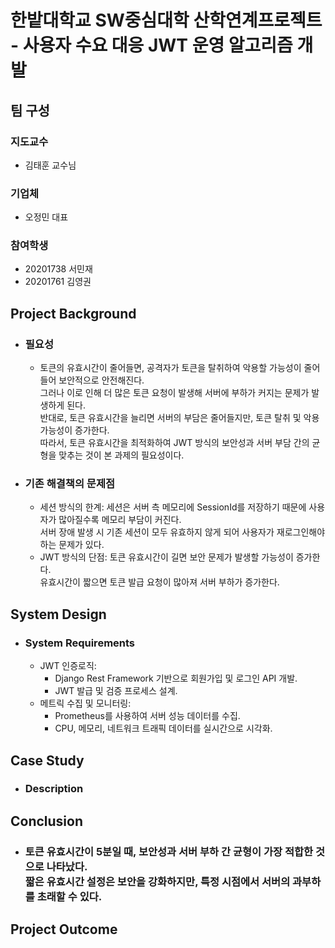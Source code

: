 # 한밭대학교 SW중심대학 산학연계프로젝트 <br/>- 사용자 수요 대응 JWT 운영 알고리즘 개발

## **팀 구성**
### 지도교수
 - 김태훈 교수님

### 기업체 
 - 오정민 대표

### 참여학생
 - 20201738 서민재
 - 20201761 김영권

## Project Background
- ### 필요성
  - 토큰의 유효시간이 줄어들면, 공격자가 토큰을 탈취하여 악용할 가능성이 줄어들어 보안적으로 안전해진다.<br/>
그러나 이로 인해 더 많은 토큰 요청이 발생해 서버에 부하가 커지는 문제가 발생하게 된다.<br/>
반대로, 토큰 유효시간을 늘리면 서버의 부담은 줄어들지만, 토큰 탈취 및 악용 가능성이 증가한다.<br/>
따라서, 토큰 유효시간을 최적화하여 JWT 방식의 보안성과 서버 부담 간의 균형을 맞추는 것이 본 과제의 필요성이다.<br/>
- ### 기존 해결책의 문제점
  - 세션 방식의 한계:
세션은 서버 측 메모리에 SessionId를 저장하기 때문에 사용자가 많아질수록 메모리 부담이 커진다.<br/>
서버 장애 발생 시 기존 세션이 모두 유효하지 않게 되어 사용자가 재로그인해야 하는 문제가 있다.<br/>
  - JWT 방식의 단점:
토큰 유효시간이 길면 보안 문제가 발생할 가능성이 증가한다.<br/>
유효시간이 짧으면 토큰 발급 요청이 많아져 서버 부하가 증가한다.<br/>

  
## System Design
  - ### System Requirements
    - JWT 인증로직:
      - Django Rest Framework 기반으로 회원가입 및 로그인 API 개발.
      - JWT 발급 및 검증 프로세스 설계.
    - 메트릭 수집 및 모니터링:
      - Prometheus를 사용하여 서버 성능 데이터를 수집.
      - CPU, 메모리, 네트워크 트래픽 데이터를 실시간으로 시각화.
    
## Case Study
  - ### Description
  
  
## Conclusion
  - ### 토큰 유효시간이 5분일 때, 보안성과 서버 부하 간 균형이 가장 적합한 것으로 나타났다.<br/>짧은 유효시간 설정은 보안을 강화하지만, 특정 시점에서 서버의 과부하를 초래할 수 있다.
  
## Project Outcome
